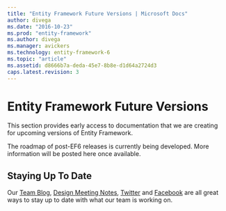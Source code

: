 ```yaml
---
title: "Entity Framework Future Versions | Microsoft Docs"
author: divega
ms.date: "2016-10-23"
ms.prod: "entity-framework"
ms.author: divega
ms.manager: avickers
ms.technology: entity-framework-6
ms.topic: "article"
ms.assetid: d8666b7a-deda-45e7-8b8e-d1d64a2724d3
caps.latest.revision: 3
---
```

# Entity Framework Future Versions
This section provides early access to documentation that we are creating for upcoming versions of Entity Framework.  
  
The roadmap of post-EF6 releases is currently being developed. More information will be posted here once available.  
  
## Staying Up To Date  
  
Our [Team Blog](http://blogs.msdn.com/adonet), [Design Meeting Notes](http://entityframework.codeplex.com/wikipage?title=Design%20Meeting%20Notes), [Twitter](http://twitter.com/efmagicunicorns) and [Facebook](https://facebook.com/efmagicunicorns) are all great ways to stay up to date with what our team is working on.  
  